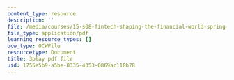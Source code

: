 ```yaml
---
content_type: resource
description: ''
file: /media/courses/15-s08-fintech-shaping-the-financial-world-spring-2020/1755e5b9a5be033543530869ac118b78_oYR6xdcFNwc.pdf
file_type: application/pdf
learning_resource_types: []
ocw_type: OCWFile
resourcetype: Document
title: 3play pdf file
uid: 1755e5b9-a5be-0335-4353-0869ac118b78
---
```

